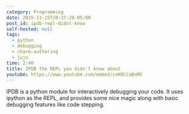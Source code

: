 ```yaml
---
category: Programming
date: 2015-11-15T20:37:28-05:00
post_id: ipdb-repl-didnt-know
self-hosted: null
tags:
  - python
  - debugging
  - charm-authoring
  - juju
time: 2:40
title: IPDB the REPL you didn't know about
youtube: https://www.youtube.com/embed/cxKRCCaBnMY
---
```

IPDB is a python module for interactively debugging your code. It uses ipython
as the REPL, and provides some nice magic along with basic debugging features
like code stepping.
